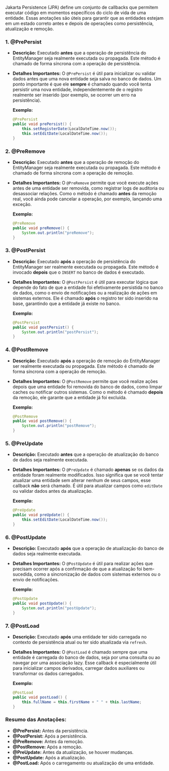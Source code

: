 Jakarta Persistence (JPA) define um conjunto de callbacks que permitem executar código
em momentos específicos do ciclo de vida de uma entidade. Essas anotações são úteis para garantir
que as entidades estejam em um estado correto antes e depois de operações como persistência, atualização e remoção.

### **1. @PrePersist**

- **Descrição:** Executado **antes** que a operação de persistência do EntityManager seja realmente executada ou
  propagada. Este método é chamado de forma síncrona com a operação de persistência.
- **Detalhes Importantes:** O `@PrePersist` é útil para inicializar ou validar dados antes que uma nova entidade seja
  salva no banco de dados. Um ponto importante é que ele **sempre** é chamado quando você tenta persistir uma nova
  entidade, independentemente de o registro realmente ser inserido (por exemplo, se ocorrer um erro na persistência).

  **Exemplo:**
  ```java
  @PrePersist
  public void prePersist() {
      this.setRegisterDate(LocalDateTime.now());
      this.setEditDate(LocalDateTime.now());
  }
  ```

### **2. @PreRemove**

- **Descrição:** Executado **antes** que a operação de remoção do EntityManager seja realmente executada ou propagada.
  Este método é chamado de forma síncrona com a operação de remoção.
- **Detalhes Importantes:** O `@PreRemove` permite que você execute ações antes de uma entidade ser removida, como
  registrar logs de auditoria ou desassociar relações. Como o método é chamado **antes** da remoção real, você ainda
  pode cancelar a operação, por exemplo, lançando uma exceção.

  **Exemplo:**
  ```java
  @PreRemove
  public void preRemove() {
      System.out.println("preRemove");
  }
  ```

### **3. @PostPersist**

- **Descrição:** Executado **após** a operação de persistência do EntityManager ser realmente executada ou propagada.
  Este método é invocado **depois** que o `INSERT` no banco de dados é executado.
- **Detalhes Importantes:** O `@PostPersist` é útil para executar lógica que depende do fato de que a entidade foi
  efetivamente persistida no banco de dados, como o envio de notificações ou a realização de ações em sistemas externos.
  Ele é chamado **após** o registro ter sido inserido na base, garantindo que a entidade já existe no banco.

  **Exemplo:**
  ```java
  @PostPersist
  public void postPersist() {
      System.out.println("postPersist");
  }
  ```

### **4. @PostRemove**

- **Descrição:** Executado **após** a operação de remoção do EntityManager ser realmente executada ou propagada. Este
  método é chamado de forma síncrona com a operação de remoção.
- **Detalhes Importantes:** O `@PostRemove` permite que você realize ações depois que uma entidade foi removida do banco
  de dados, como limpar caches ou notificar outros sistemas. Como o método é chamado **depois** da remoção, ele garante
  que a entidade já foi excluída.

  **Exemplo:**
  ```java
  @PostRemove
  public void postRemove() {
      System.out.println("postRemove");
  }
  ```

### **5. @PreUpdate**

- **Descrição:** Executado **antes** que a operação de atualização do banco de dados seja realmente executada.
- **Detalhes Importantes:** O `@PreUpdate` é chamado **apenas** se os dados da entidade foram realmente modificados.
  Isso significa que se você tentar atualizar uma entidade sem alterar nenhum de seus campos, esse callback **não** será
  chamado. É útil para atualizar campos como `editDate` ou validar dados antes da atualização.

  **Exemplo:**
  ```java
  @PreUpdate
  public void preUpdate() {
      this.setEditDate(LocalDateTime.now());
  }
  ```

### **6. @PostUpdate**

- **Descrição:** Executado **após** que a operação de atualização do banco de dados seja realmente executada.
- **Detalhes Importantes:** O `@PostUpdate` é útil para realizar ações que precisam ocorrer após a confirmação de que a
  atualização foi bem-sucedida, como a sincronização de dados com sistemas externos ou o envio de notificações.

  **Exemplo:**
  ```java
  @PostUpdate
  public void postUpdate() {
      System.out.println("postUpdate");
  }
  ```

### **7. @PostLoad**

- **Descrição:** Executado **após** uma entidade ter sido carregada no contexto de persistência atual ou ter sido
  atualizada via `refresh`.
- **Detalhes Importantes:** O `@PostLoad` é chamado sempre que uma entidade é carregada do banco de dados, seja por uma
  consulta ou ao navegar por uma associação lazy. Esse callback é especialmente útil para inicializar campos derivados,
  carregar dados auxiliares ou transformar os dados carregados.

  **Exemplo:**
  ```java
  @PostLoad
  public void postLoad() {
      this.fullName = this.firstName + " " + this.lastName;
  }
  ```

### **Resumo das Anotações:**

- **@PrePersist:** Antes da persistência.
- **@PostPersist:** Após a persistência.
- **@PreRemove:** Antes da remoção.
- **@PostRemove:** Após a remoção.
- **@PreUpdate:** Antes da atualização, se houver mudanças.
- **@PostUpdate:** Após a atualização.
- **@PostLoad:** Após o carregamento ou atualização de uma entidade.

